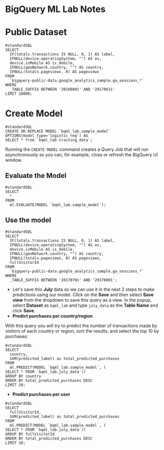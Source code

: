 # BigQuery ML Lab Notes

# Public Dataset

```
#standardSQL
SELECT
  IF(totals.transactions IS NULL, 0, 1) AS label,
  IFNULL(device.operatingSystem, "") AS os,
  device.isMobile AS is_mobile,
  IFNULL(geoNetwork.country, "") AS country,
  IFNULL(totals.pageviews, 0) AS pageviews
FROM
  `bigquery-public-data.google_analytics_sample.ga_sessions_*`
WHERE
  _TABLE_SUFFIX BETWEEN '20160801' AND '20170631'
LIMIT 10000;
```


# Create Model 

```
#standardSQL
CREATE OR REPLACE MODEL `bqml_lab.sample_model`
OPTIONS(model_type='logistic_reg') AS
SELECT * from `bqml_lab.training_data`;
```

Running the `CREATE MODEL` command creates a Query Job that will run asynchronously so you can, for example, close or refresh the BigQuery UI window.


## Evaluate the Model

```
#standardSQL
SELECT
  *
FROM
  ml.EVALUATE(MODEL `bqml_lab.sample_model`);
```

## Use the model

```
#standardSQL
SELECT
  IF(totals.transactions IS NULL, 0, 1) AS label,
  IFNULL(device.operatingSystem, "") AS os,
  device.isMobile AS is_mobile,
  IFNULL(geoNetwork.country, "") AS country,
  IFNULL(totals.pageviews, 0) AS pageviews,
  fullVisitorId
FROM
  `bigquery-public-data.google_analytics_sample.ga_sessions_*`
WHERE
  _TABLE_SUFFIX BETWEEN '20170701' AND '20170801';
```

- Let's save this **July** data so we can use it in the next 2 steps to make predictions using our model. Click on the **Save** and then select **Save view** from the dropdown to save this query as a view. In the popup, select **Dataset** as `bqml_lab` and type `july_data` as the **Table Name** and click **Save**.
-  **Predict purchases per country/region**

With this query you will try to predict the number of transactions made by visitors of each country or region, sort the results, and select the top 10 by purchases:

```
#standardSQL
SELECT
  country,
  SUM(predicted_label) as total_predicted_purchases
FROM
  ml.PREDICT(MODEL `bqml_lab.sample_model`, (
SELECT * FROM `bqml_lab.july_data`))
GROUP BY country
ORDER BY total_predicted_purchases DESC
LIMIT 10;
```

-  **Predict purchases per user**
```
#standardSQL
SELECT
  fullVisitorId,
  SUM(predicted_label) as total_predicted_purchases
FROM
  ml.PREDICT(MODEL `bqml_lab.sample_model`, (
SELECT * FROM `bqml_lab.july_data`))
GROUP BY fullVisitorId
ORDER BY total_predicted_purchases DESC
LIMIT 10;
```
